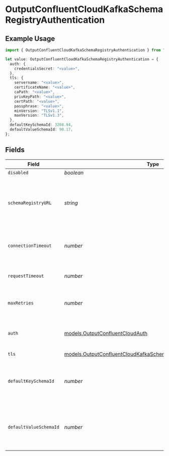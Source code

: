 # OutputConfluentCloudKafkaSchemaRegistryAuthentication

## Example Usage

```typescript
import { OutputConfluentCloudKafkaSchemaRegistryAuthentication } from "cribl-control-plane/models";

let value: OutputConfluentCloudKafkaSchemaRegistryAuthentication = {
  auth: {
    credentialsSecret: "<value>",
  },
  tls: {
    servername: "<value>",
    certificateName: "<value>",
    caPath: "<value>",
    privKeyPath: "<value>",
    certPath: "<value>",
    passphrase: "<value>",
    minVersion: "TLSv1.1",
    maxVersion: "TLSv1.3",
  },
  defaultKeySchemaId: 3208.94,
  defaultValueSchemaId: 90.17,
};
```

## Fields

| Field                                                                                                                                            | Type                                                                                                                                             | Required                                                                                                                                         | Description                                                                                                                                      |
| ------------------------------------------------------------------------------------------------------------------------------------------------ | ------------------------------------------------------------------------------------------------------------------------------------------------ | ------------------------------------------------------------------------------------------------------------------------------------------------ | ------------------------------------------------------------------------------------------------------------------------------------------------ |
| `disabled`                                                                                                                                       | *boolean*                                                                                                                                        | :heavy_minus_sign:                                                                                                                               | N/A                                                                                                                                              |
| `schemaRegistryURL`                                                                                                                              | *string*                                                                                                                                         | :heavy_minus_sign:                                                                                                                               | URL for accessing the Confluent Schema Registry. Example: http://localhost:8081. To connect over TLS, use https instead of http.                 |
| `connectionTimeout`                                                                                                                              | *number*                                                                                                                                         | :heavy_minus_sign:                                                                                                                               | Maximum time to wait for a Schema Registry connection to complete successfully                                                                   |
| `requestTimeout`                                                                                                                                 | *number*                                                                                                                                         | :heavy_minus_sign:                                                                                                                               | Maximum time to wait for the Schema Registry to respond to a request                                                                             |
| `maxRetries`                                                                                                                                     | *number*                                                                                                                                         | :heavy_minus_sign:                                                                                                                               | Maximum number of times to try fetching schemas from the Schema Registry                                                                         |
| `auth`                                                                                                                                           | [models.OutputConfluentCloudAuth](../models/outputconfluentcloudauth.md)                                                                         | :heavy_minus_sign:                                                                                                                               | Credentials to use when authenticating with the schema registry using basic HTTP authentication                                                  |
| `tls`                                                                                                                                            | [models.OutputConfluentCloudKafkaSchemaRegistryTLSSettingsClientSide](../models/outputconfluentcloudkafkaschemaregistrytlssettingsclientside.md) | :heavy_minus_sign:                                                                                                                               | N/A                                                                                                                                              |
| `defaultKeySchemaId`                                                                                                                             | *number*                                                                                                                                         | :heavy_minus_sign:                                                                                                                               | Used when __keySchemaIdOut is not present, to transform key values, leave blank if key transformation is not required by default.                |
| `defaultValueSchemaId`                                                                                                                           | *number*                                                                                                                                         | :heavy_minus_sign:                                                                                                                               | Used when __valueSchemaIdOut is not present, to transform _raw, leave blank if value transformation is not required by default.                  |
